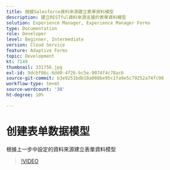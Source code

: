 ```yaml
---
title: 根據Salesforce資料來源建立表單資料模型
description: 建立RESTful資料來源支援的表單資料模型
solution: Experience Manager, Experience Manager Forms
type: Documentation
role: Developer
level: Beginner, Intermediate
version: Cloud Service
feature: Adaptive Forms
topic: Development
kt: 7149
thumbnail: 331756.jpg
exl-id: 9dcbf06c-6dd0-4f26-bc5e-9074f4c78ac6
source-git-commit: b3e9251bdb18a008be95c1fa9e5c79252a74fc98
workflow-type: tm+mt
source-wordcount: '38'
ht-degree: 10%

---
```


# 创建表单数据模型

根據上一步中設定的資料來源建立表單資料模型

>[!VIDEO](https://video.tv.adobe.com/v/331756?quality=12&learn=on)
